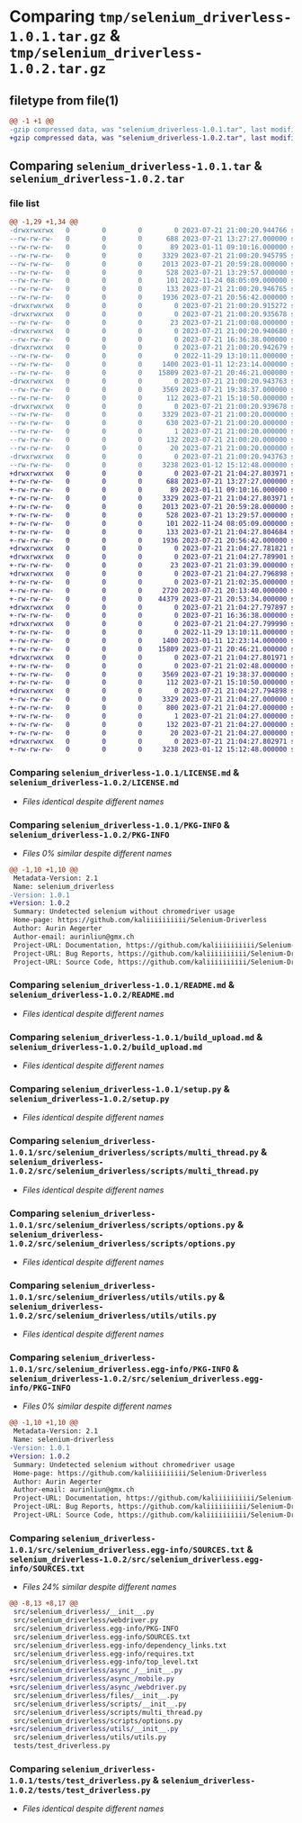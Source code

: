 # Comparing `tmp/selenium_driverless-1.0.1.tar.gz` & `tmp/selenium_driverless-1.0.2.tar.gz`

## filetype from file(1)

```diff
@@ -1 +1 @@
-gzip compressed data, was "selenium_driverless-1.0.1.tar", last modified: Fri Jul 21 21:00:20 2023, max compression
+gzip compressed data, was "selenium_driverless-1.0.2.tar", last modified: Fri Jul 21 21:04:27 2023, max compression
```

## Comparing `selenium_driverless-1.0.1.tar` & `selenium_driverless-1.0.2.tar`

### file list

```diff
@@ -1,29 +1,34 @@
-drwxrwxrwx   0        0        0        0 2023-07-21 21:00:20.944766 selenium_driverless-1.0.1/
--rw-rw-rw-   0        0        0      688 2023-07-21 13:27:27.000000 selenium_driverless-1.0.1/LICENSE.md
--rw-rw-rw-   0        0        0       89 2023-01-11 09:10:16.000000 selenium_driverless-1.0.1/MANIFEST.in
--rw-rw-rw-   0        0        0     3329 2023-07-21 21:00:20.945795 selenium_driverless-1.0.1/PKG-INFO
--rw-rw-rw-   0        0        0     2013 2023-07-21 20:59:28.000000 selenium_driverless-1.0.1/README.md
--rw-rw-rw-   0        0        0      528 2023-07-21 13:29:57.000000 selenium_driverless-1.0.1/build_upload.md
--rw-rw-rw-   0        0        0      101 2022-11-24 08:05:09.000000 selenium_driverless-1.0.1/pyproject.toml
--rw-rw-rw-   0        0        0      133 2023-07-21 21:00:20.946765 selenium_driverless-1.0.1/setup.cfg
--rw-rw-rw-   0        0        0     1936 2023-07-21 20:56:42.000000 selenium_driverless-1.0.1/setup.py
-drwxrwxrwx   0        0        0        0 2023-07-21 21:00:20.915272 selenium_driverless-1.0.1/src/
-drwxrwxrwx   0        0        0        0 2023-07-21 21:00:20.935678 selenium_driverless-1.0.1/src/selenium_driverless/
--rw-rw-rw-   0        0        0       23 2023-07-21 21:00:08.000000 selenium_driverless-1.0.1/src/selenium_driverless/__init__.py
-drwxrwxrwx   0        0        0        0 2023-07-21 21:00:20.940680 selenium_driverless-1.0.1/src/selenium_driverless/files/
--rw-rw-rw-   0        0        0        0 2023-07-21 16:36:38.000000 selenium_driverless-1.0.1/src/selenium_driverless/files/__init__.py
-drwxrwxrwx   0        0        0        0 2023-07-21 21:00:20.942679 selenium_driverless-1.0.1/src/selenium_driverless/scripts/
--rw-rw-rw-   0        0        0        0 2022-11-29 13:10:11.000000 selenium_driverless-1.0.1/src/selenium_driverless/scripts/__init__.py
--rw-rw-rw-   0        0        0     1400 2023-01-11 12:23:14.000000 selenium_driverless-1.0.1/src/selenium_driverless/scripts/multi_thread.py
--rw-rw-rw-   0        0        0    15809 2023-07-21 20:46:21.000000 selenium_driverless-1.0.1/src/selenium_driverless/scripts/options.py
-drwxrwxrwx   0        0        0        0 2023-07-21 21:00:20.943763 selenium_driverless-1.0.1/src/selenium_driverless/utils/
--rw-rw-rw-   0        0        0     3569 2023-07-21 19:38:37.000000 selenium_driverless-1.0.1/src/selenium_driverless/utils/utils.py
--rw-rw-rw-   0        0        0      112 2023-07-21 15:10:50.000000 selenium_driverless-1.0.1/src/selenium_driverless/webdriver.py
-drwxrwxrwx   0        0        0        0 2023-07-21 21:00:20.939678 selenium_driverless-1.0.1/src/selenium_driverless.egg-info/
--rw-rw-rw-   0        0        0     3329 2023-07-21 21:00:20.000000 selenium_driverless-1.0.1/src/selenium_driverless.egg-info/PKG-INFO
--rw-rw-rw-   0        0        0      630 2023-07-21 21:00:20.000000 selenium_driverless-1.0.1/src/selenium_driverless.egg-info/SOURCES.txt
--rw-rw-rw-   0        0        0        1 2023-07-21 21:00:20.000000 selenium_driverless-1.0.1/src/selenium_driverless.egg-info/dependency_links.txt
--rw-rw-rw-   0        0        0      132 2023-07-21 21:00:20.000000 selenium_driverless-1.0.1/src/selenium_driverless.egg-info/requires.txt
--rw-rw-rw-   0        0        0       20 2023-07-21 21:00:20.000000 selenium_driverless-1.0.1/src/selenium_driverless.egg-info/top_level.txt
-drwxrwxrwx   0        0        0        0 2023-07-21 21:00:20.943763 selenium_driverless-1.0.1/tests/
--rw-rw-rw-   0        0        0     3238 2023-01-12 15:12:48.000000 selenium_driverless-1.0.1/tests/test_driverless.py
+drwxrwxrwx   0        0        0        0 2023-07-21 21:04:27.803971 selenium_driverless-1.0.2/
+-rw-rw-rw-   0        0        0      688 2023-07-21 13:27:27.000000 selenium_driverless-1.0.2/LICENSE.md
+-rw-rw-rw-   0        0        0       89 2023-01-11 09:10:16.000000 selenium_driverless-1.0.2/MANIFEST.in
+-rw-rw-rw-   0        0        0     3329 2023-07-21 21:04:27.803971 selenium_driverless-1.0.2/PKG-INFO
+-rw-rw-rw-   0        0        0     2013 2023-07-21 20:59:28.000000 selenium_driverless-1.0.2/README.md
+-rw-rw-rw-   0        0        0      528 2023-07-21 13:29:57.000000 selenium_driverless-1.0.2/build_upload.md
+-rw-rw-rw-   0        0        0      101 2022-11-24 08:05:09.000000 selenium_driverless-1.0.2/pyproject.toml
+-rw-rw-rw-   0        0        0      133 2023-07-21 21:04:27.804684 selenium_driverless-1.0.2/setup.cfg
+-rw-rw-rw-   0        0        0     1936 2023-07-21 20:56:42.000000 selenium_driverless-1.0.2/setup.py
+drwxrwxrwx   0        0        0        0 2023-07-21 21:04:27.781821 selenium_driverless-1.0.2/src/
+drwxrwxrwx   0        0        0        0 2023-07-21 21:04:27.789901 selenium_driverless-1.0.2/src/selenium_driverless/
+-rw-rw-rw-   0        0        0       23 2023-07-21 21:03:39.000000 selenium_driverless-1.0.2/src/selenium_driverless/__init__.py
+drwxrwxrwx   0        0        0        0 2023-07-21 21:04:27.796898 selenium_driverless-1.0.2/src/selenium_driverless/async_/
+-rw-rw-rw-   0        0        0        0 2023-07-21 21:02:35.000000 selenium_driverless-1.0.2/src/selenium_driverless/async_/__init__.py
+-rw-rw-rw-   0        0        0     2720 2023-07-21 20:13:40.000000 selenium_driverless-1.0.2/src/selenium_driverless/async_/mobile.py
+-rw-rw-rw-   0        0        0    44379 2023-07-21 20:53:34.000000 selenium_driverless-1.0.2/src/selenium_driverless/async_/webdriver.py
+drwxrwxrwx   0        0        0        0 2023-07-21 21:04:27.797897 selenium_driverless-1.0.2/src/selenium_driverless/files/
+-rw-rw-rw-   0        0        0        0 2023-07-21 16:36:38.000000 selenium_driverless-1.0.2/src/selenium_driverless/files/__init__.py
+drwxrwxrwx   0        0        0        0 2023-07-21 21:04:27.799990 selenium_driverless-1.0.2/src/selenium_driverless/scripts/
+-rw-rw-rw-   0        0        0        0 2022-11-29 13:10:11.000000 selenium_driverless-1.0.2/src/selenium_driverless/scripts/__init__.py
+-rw-rw-rw-   0        0        0     1400 2023-01-11 12:23:14.000000 selenium_driverless-1.0.2/src/selenium_driverless/scripts/multi_thread.py
+-rw-rw-rw-   0        0        0    15809 2023-07-21 20:46:21.000000 selenium_driverless-1.0.2/src/selenium_driverless/scripts/options.py
+drwxrwxrwx   0        0        0        0 2023-07-21 21:04:27.801971 selenium_driverless-1.0.2/src/selenium_driverless/utils/
+-rw-rw-rw-   0        0        0        0 2023-07-21 21:02:48.000000 selenium_driverless-1.0.2/src/selenium_driverless/utils/__init__.py
+-rw-rw-rw-   0        0        0     3569 2023-07-21 19:38:37.000000 selenium_driverless-1.0.2/src/selenium_driverless/utils/utils.py
+-rw-rw-rw-   0        0        0      112 2023-07-21 15:10:50.000000 selenium_driverless-1.0.2/src/selenium_driverless/webdriver.py
+drwxrwxrwx   0        0        0        0 2023-07-21 21:04:27.794898 selenium_driverless-1.0.2/src/selenium_driverless.egg-info/
+-rw-rw-rw-   0        0        0     3329 2023-07-21 21:04:27.000000 selenium_driverless-1.0.2/src/selenium_driverless.egg-info/PKG-INFO
+-rw-rw-rw-   0        0        0      800 2023-07-21 21:04:27.000000 selenium_driverless-1.0.2/src/selenium_driverless.egg-info/SOURCES.txt
+-rw-rw-rw-   0        0        0        1 2023-07-21 21:04:27.000000 selenium_driverless-1.0.2/src/selenium_driverless.egg-info/dependency_links.txt
+-rw-rw-rw-   0        0        0      132 2023-07-21 21:04:27.000000 selenium_driverless-1.0.2/src/selenium_driverless.egg-info/requires.txt
+-rw-rw-rw-   0        0        0       20 2023-07-21 21:04:27.000000 selenium_driverless-1.0.2/src/selenium_driverless.egg-info/top_level.txt
+drwxrwxrwx   0        0        0        0 2023-07-21 21:04:27.802971 selenium_driverless-1.0.2/tests/
+-rw-rw-rw-   0        0        0     3238 2023-01-12 15:12:48.000000 selenium_driverless-1.0.2/tests/test_driverless.py
```

### Comparing `selenium_driverless-1.0.1/LICENSE.md` & `selenium_driverless-1.0.2/LICENSE.md`

 * *Files identical despite different names*

### Comparing `selenium_driverless-1.0.1/PKG-INFO` & `selenium_driverless-1.0.2/PKG-INFO`

 * *Files 0% similar despite different names*

```diff
@@ -1,10 +1,10 @@
 Metadata-Version: 2.1
 Name: selenium_driverless
-Version: 1.0.1
+Version: 1.0.2
 Summary: Undetected selenium without chromedriver usage
 Home-page: https://github.com/kaliiiiiiiiii/Selenium-Driverless
 Author: Aurin Aegerter
 Author-email: aurinliun@gmx.ch
 Project-URL: Documentation, https://github.com/kaliiiiiiiiii/Selenium-Driverless
 Project-URL: Bug Reports, https://github.com/kaliiiiiiiiii/Selenium-Driverless/issues
 Project-URL: Source Code, https://github.com/kaliiiiiiiiii/Selenium-Driverless
```

### Comparing `selenium_driverless-1.0.1/README.md` & `selenium_driverless-1.0.2/README.md`

 * *Files identical despite different names*

### Comparing `selenium_driverless-1.0.1/build_upload.md` & `selenium_driverless-1.0.2/build_upload.md`

 * *Files identical despite different names*

### Comparing `selenium_driverless-1.0.1/setup.py` & `selenium_driverless-1.0.2/setup.py`

 * *Files identical despite different names*

### Comparing `selenium_driverless-1.0.1/src/selenium_driverless/scripts/multi_thread.py` & `selenium_driverless-1.0.2/src/selenium_driverless/scripts/multi_thread.py`

 * *Files identical despite different names*

### Comparing `selenium_driverless-1.0.1/src/selenium_driverless/scripts/options.py` & `selenium_driverless-1.0.2/src/selenium_driverless/scripts/options.py`

 * *Files identical despite different names*

### Comparing `selenium_driverless-1.0.1/src/selenium_driverless/utils/utils.py` & `selenium_driverless-1.0.2/src/selenium_driverless/utils/utils.py`

 * *Files identical despite different names*

### Comparing `selenium_driverless-1.0.1/src/selenium_driverless.egg-info/PKG-INFO` & `selenium_driverless-1.0.2/src/selenium_driverless.egg-info/PKG-INFO`

 * *Files 0% similar despite different names*

```diff
@@ -1,10 +1,10 @@
 Metadata-Version: 2.1
 Name: selenium-driverless
-Version: 1.0.1
+Version: 1.0.2
 Summary: Undetected selenium without chromedriver usage
 Home-page: https://github.com/kaliiiiiiiiii/Selenium-Driverless
 Author: Aurin Aegerter
 Author-email: aurinliun@gmx.ch
 Project-URL: Documentation, https://github.com/kaliiiiiiiiii/Selenium-Driverless
 Project-URL: Bug Reports, https://github.com/kaliiiiiiiiii/Selenium-Driverless/issues
 Project-URL: Source Code, https://github.com/kaliiiiiiiiii/Selenium-Driverless
```

### Comparing `selenium_driverless-1.0.1/src/selenium_driverless.egg-info/SOURCES.txt` & `selenium_driverless-1.0.2/src/selenium_driverless.egg-info/SOURCES.txt`

 * *Files 24% similar despite different names*

```diff
@@ -8,13 +8,17 @@
 src/selenium_driverless/__init__.py
 src/selenium_driverless/webdriver.py
 src/selenium_driverless.egg-info/PKG-INFO
 src/selenium_driverless.egg-info/SOURCES.txt
 src/selenium_driverless.egg-info/dependency_links.txt
 src/selenium_driverless.egg-info/requires.txt
 src/selenium_driverless.egg-info/top_level.txt
+src/selenium_driverless/async_/__init__.py
+src/selenium_driverless/async_/mobile.py
+src/selenium_driverless/async_/webdriver.py
 src/selenium_driverless/files/__init__.py
 src/selenium_driverless/scripts/__init__.py
 src/selenium_driverless/scripts/multi_thread.py
 src/selenium_driverless/scripts/options.py
+src/selenium_driverless/utils/__init__.py
 src/selenium_driverless/utils/utils.py
 tests/test_driverless.py
```

### Comparing `selenium_driverless-1.0.1/tests/test_driverless.py` & `selenium_driverless-1.0.2/tests/test_driverless.py`

 * *Files identical despite different names*


